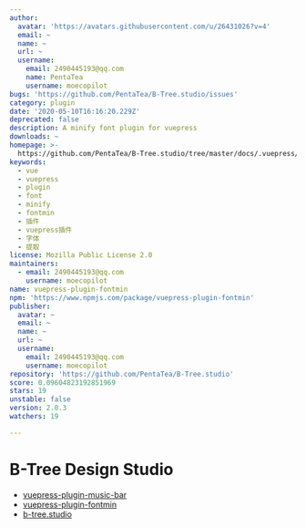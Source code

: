 ```yaml
---
author:
  avatar: 'https://avatars.githubusercontent.com/u/26431026?v=4'
  email: ~
  name: ~
  url: ~
  username:
    email: 2490445193@qq.com
    name: PentaTea
    username: moecopilot
bugs: 'https://github.com/PentaTea/B-Tree.studio/issues'
category: plugin
date: '2020-05-10T16:16:20.229Z'
deprecated: false
description: A minify font plugin for vuepress
downloads: ~
homepage: >-
  https://github.com/PentaTea/B-Tree.studio/tree/master/docs/.vuepress/plugin/vuepress-plugin-fontmin#readme
keywords:
  - vue
  - vuepress
  - plugin
  - font
  - minify
  - fontmin
  - 插件
  - vuepress插件
  - 字体
  - 提取
license: Mozilla Public License 2.0
maintainers:
  - email: 2490445193@qq.com
    username: moecopilot
name: vuepress-plugin-fontmin
npm: 'https://www.npmjs.com/package/vuepress-plugin-fontmin'
publisher:
  avatar: ~
  email: ~
  name: ~
  url: ~
  username:
    email: 2490445193@qq.com
    username: moecopilot
repository: 'https://github.com/PentaTea/B-Tree.studio'
score: 0.09604823192851969
stars: 19
unstable: false
version: 2.0.3
watchers: 19

---
```


# B-Tree Design Studio


- [vuepress-plugin-music-bar](https://github.com/PentaTea/B-Tree.studio/tree/master/docs/.vuepress/plugin/vuepress-plugin-music-bar#vuepress-plugin-music-bar)
- [vuepress-plugin-fontmin](https://github.com/PentaTea/B-Tree.studio/tree/master/docs/.vuepress/plugin/vuepress-plugin-fontmin#vuepress-plugin-fontmin)
- [b-tree.studio](http://b-tree.studio)
